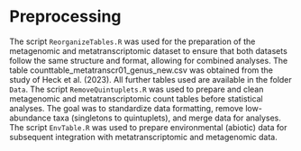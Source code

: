 # Preprocessing
The script `ReorganizeTables.R` was used for the preparation of the metagenomic and metatranscriptomic dataset to ensure that both datasets follow the same structure and format, allowing for combined analyses. The table counttable_metatranscr01_genus_new.csv was obtained from the study of Heck et al. (2023). All further tables used are available in the folder `Data`.
The script `RemoveQuintuplets.R` was used to prepare and clean metagenomic and metatranscriptomic count tables before statistical analyses. The goal was to standardize data formatting, remove low-abundance taxa (singletons to quintuplets), and merge data for analyses.
The script `EnvTable.R` was used to prepare environmental (abiotic) data for subsequent integration with metatranscriptomic and metagenomic data.
